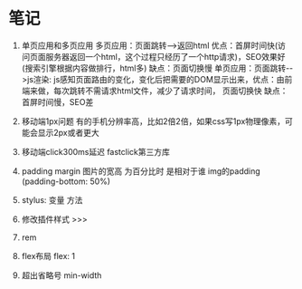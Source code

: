 # 笔记

1. 单页应用和多页应用
   多页应用：页面跳转-->返回html 优点：首屏时间快(访问页面服务器返回一个html，这个过程只经历了一个http请求)，SEO效果好(搜索引擎根据内容做排行，html多) 缺点：页面切换慢
   单页应用：页面跳转-->js渲染: js感知页面路由的变化，变化后把需要的DOM显示出来，优点：由前端来做，每次跳转不需请求html文件，减少了请求时间， 页面切换快 缺点：首屏时间慢，SEO差

2. 移动端1px问题
   有的手机分辨率高，比如2倍2倍，如果css写1px物理像素，可能会显示2px或者更大

3. 移动端click300ms延迟
   fastclick第三方库

4. padding margin 图片的宽高 为百分比时 是相对于谁 img的padding
   (padding-bottom: 50%)

5. stylus: 变量 方法

6. 修改插件样式 >>>

7. rem

8. flex布局 flex: 1

9. 超出省略号 min-width